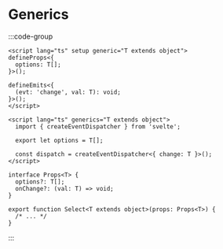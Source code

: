 # Generics

:::code-group

```vue [Vue]
<script lang="ts" setup generic="T extends object">
defineProps<{
  options: T[];
}>();

defineEmits<{
  (evt: 'change', val: T): void;
}>();
</script>
```

```svelte [Svelte]
<script lang="ts" generics="T extends object">
  import { createEventDispatcher } from 'svelte';

  export let options = T[];

  const dispatch = createEventDispatcher<{ change: T }>();
</script>
```

```tsx [React]
interface Props<T> {
  options?: T[];
  onChange?: (val: T) => void;
}

export function Select<T extends object>(props: Props<T>) {
  /* ... */
}
```

:::
